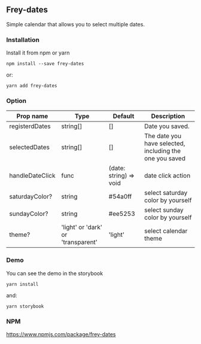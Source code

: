 ## Frey-dates

Simple calendar that allows you to select multiple dates.

### Installation

Install it from npm or yarn

```
npm install --save frey-dates
```

or:

```
yarn add frey-dates
```

### Option

| Prop name       | Type                               | Default                | Description                                             |
| --------------- | ---------------------------------- | ---------------------- | ------------------------------------------------------- |
| registerdDates  | string[]                           | []                     | Date you saved.                                         |
| selectedDates   | string[]                           | []                     | The date you have selected, including the one you saved |
| handleDateClick | func                               | (date: string) => void | date click action                                       |
| saturdayColor?  | string                             | #54a0ff                | select saturday color by yourself                       |
| sundayColor?    | string                             | #ee5253                | select sunday color by yourself                         |
| theme?          | 'light' or 'dark' or 'transparent' | 'light'                | select calendar theme                                   |

### Demo

You can see the demo in the storybook

```
yarn install
```

and:

```
yarn storybook
```

### NPM

https://www.npmjs.com/package/frey-dates
